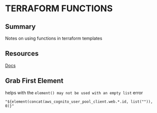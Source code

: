 # TERRAFORM FUNCTIONS

## Summary

Notes on using functions in terraform templates

## Resources

[Docs](https://www.terraform.io/docs/configuration/functions.html)

## Grab First Element

helps with the `element() may not be used with an empty list` error

```
"${element(concat(aws_cognito_user_pool_client.web.*.id, list("")), 0)}"
```
